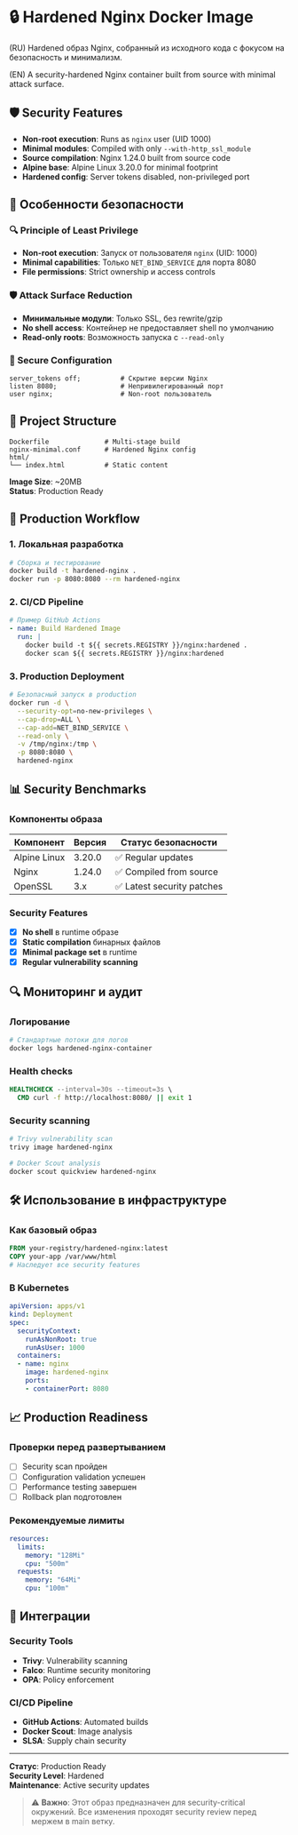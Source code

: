 # 🔒 Hardened Nginx Docker Image

(RU) Hardened образ Nginx, собранный из исходного кода с фокусом на безопасность и минимализм.

(EN) A security-hardened Nginx container built from source with minimal attack surface.

## 🛡️ Security Features

- **Non-root execution**: Runs as `nginx` user (UID 1000)
- **Minimal modules**: Compiled with only `--with-http_ssl_module`
- **Source compilation**: Nginx 1.24.0 built from source code
- **Alpine base**: Alpine Linux 3.20.0 for minimal footprint
- **Hardened config**: Server tokens disabled, non-privileged port

## 🔧 Особенности безопасности

### 🔍 Principle of Least Privilege
- **Non-root execution**: Запуск от пользователя `nginx` (UID: 1000)
- **Minimal capabilities**: Только `NET_BIND_SERVICE` для порта 8080
- **File permissions**: Strict ownership и access controls

### 🛡️ Attack Surface Reduction
- **Минимальные модули**: Только SSL, без rewrite/gzip
- **No shell access**: Контейнер не предоставляет shell по умолчанию
- **Read-only roots**: Возможность запуска с `--read-only`

### 📝 Secure Configuration
```nginx
server_tokens off;          # Скрытие версии Nginx
listen 8080;                # Непривилегированный порт
user nginx;                 # Non-root пользователь
```

## 📁 Project Structure

```
Dockerfile              # Multi-stage build
nginx-minimal.conf      # Hardened Nginx config  
html/
└── index.html          # Static content
```

**Image Size**: ~20MB  
**Status**: Production Ready

## 🚀 Production Workflow

### 1. Локальная разработка
```bash
# Сборка и тестирование
docker build -t hardened-nginx .
docker run -p 8080:8080 --rm hardened-nginx
```

### 2. CI/CD Pipeline
```yaml
# Пример GitHub Actions
- name: Build Hardened Image
  run: |
    docker build -t ${{ secrets.REGISTRY }}/nginx:hardened .
    docker scan ${{ secrets.REGISTRY }}/nginx:hardened
```

### 3. Production Deployment
```bash
# Безопасный запуск в production
docker run -d \
  --security-opt=no-new-privileges \
  --cap-drop=ALL \
  --cap-add=NET_BIND_SERVICE \
  --read-only \
  -v /tmp/nginx:/tmp \
  -p 8080:8080 \
  hardened-nginx
```

## 📊 Security Benchmarks

### Компоненты образа
| Компонент | Версия | Статус безопасности |
|-----------|---------|---------------------|
| Alpine Linux | 3.20.0 | ✅ Regular updates |
| Nginx | 1.24.0 | ✅ Compiled from source |
| OpenSSL | 3.x | ✅ Latest security patches |

### Security Features
- [x] **No shell** в runtime образе
- [x] **Static compilation** бинарных файлов
- [x] **Minimal package set** в runtime
- [x] **Regular vulnerability scanning**

## 🔍 Мониторинг и аудит

### Логирование
```bash
# Стандартные потоки для логов
docker logs hardened-nginx-container
```

### Health checks
```dockerfile
HEALTHCHECK --interval=30s --timeout=3s \
  CMD curl -f http://localhost:8080/ || exit 1
```

### Security scanning
```bash
# Trivy vulnerability scan
trivy image hardened-nginx

# Docker Scout analysis
docker scout quickview hardened-nginx
```

## 🛠️ Использование в инфраструктуре

### Как базовый образ
```dockerfile
FROM your-registry/hardened-nginx:latest
COPY your-app /var/www/html
# Наследует все security features
```

### В Kubernetes
```yaml
apiVersion: apps/v1
kind: Deployment
spec:
  securityContext:
    runAsNonRoot: true
    runAsUser: 1000
  containers:
  - name: nginx
    image: hardened-nginx
    ports:
    - containerPort: 8080
```

## 📈 Production Readiness

### Проверки перед развертыванием
- [ ] Security scan пройден
- [ ] Configuration validation успешен
- [ ] Performance testing завершен
- [ ] Rollback plan подготовлен

### Рекомендуемые лимиты
```yaml
resources:
  limits:
    memory: "128Mi"
    cpu: "500m"
  requests:
    memory: "64Mi"
    cpu: "100m"
```

## 🔗 Интеграции

### Security Tools
- **Trivy**: Vulnerability scanning
- **Falco**: Runtime security monitoring
- **OPA**: Policy enforcement

### CI/CD Pipeline
- **GitHub Actions**: Automated builds
- **Docker Scout**: Image analysis
- **SLSA**: Supply chain security

---

**Статус**: Production Ready  
**Security Level**: Hardened  
**Maintenance**: Active security updates  

> ⚠️ **Важно**: Этот образ предназначен для security-critical окружений. Все изменения проходят security review перед мержем в main ветку.
